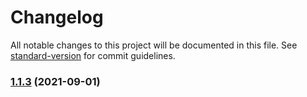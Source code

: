 # Changelog

All notable changes to this project will be documented in this file. See [standard-version](https://github.com/conventional-changelog/standard-version) for commit guidelines.

### [1.1.3](https://github.com/Marinnnnce8/hugo-static-template/compare/v1.1.2...v1.1.3) (2021-09-01)
